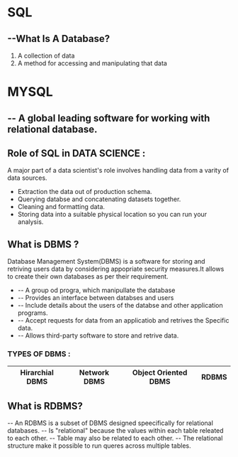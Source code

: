 # SQL 
## --What Is A Database?
1. A collection of data
2. A method for accessing and manipulating that data

# MYSQL 
## -- A global leading software for working with relational database.

## Role of SQL in DATA SCIENCE :
A major part of a data scientist's role involves handling data from a varity of data sources.
* Extraction the data out of production schema.
*  Querying databse and concatenating datasets together.
*  Cleaning and formatting data.
*  Storing data into a suitable physical location so you can run your analysis.

## What is DBMS ?
Database Management System(DBMS) is a software for storing and retriving users data by considering appopriate security measures.It allows to create their own databases as per their requirement.
* -- A group od progra, which manipullate the database
*  -- Provides an interface between databses and users
*  -- Include details about the users of the databse and other application programs.
*  -- Accept requests for data from an applicatiob and retrives the Specific data.
*  -- Allows third-party software to store and retrive data.

### TYPES OF DBMS :
|__Hirarchial DBMS__|__Network DBMS__|__Object Oriented DBMS__|__RDBMS__|
|-------------------|-----------------|-------------------|-------------|
           
## What is RDBMS?
-- An RDBMS is a subset of DBMS designed speecifically for relational databases.
-- Is "relational" because the values within each table releated to each other.
-- Table may also be related to each other.
-- The relational structure make it possible to run queres across multiple tables.

